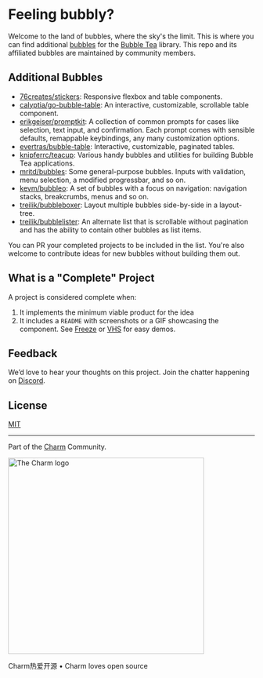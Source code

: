# Feeling bubbly?

Welcome to the land of bubbles, where the sky's the limit. This is where you can
find additional [bubbles][bubbles] for the [Bubble Tea][bubbletea] library. This
repo and its affiliated bubbles are maintained by community members.

## Additional Bubbles

<!-- in alphabetical order by author -->

* [76creates/stickers](https://github.com/76creates/stickers): Responsive
  flexbox and table components.
* [calyptia/go-bubble-table](https://github.com/calyptia/go-bubble-table): An
  interactive, customizable, scrollable table component.
* [erikgeiser/promptkit](https://github.com/erikgeiser/promptkit): A collection
  of common prompts for cases like selection, text input, and confirmation.
  Each prompt comes with sensible defaults, remappable keybindings, any many
  customization options.
* [evertras/bubble-table](https://github.com/Evertras/bubble-table): Interactive,
  customizable, paginated tables.
* [knipferrc/teacup](https://github.com/knipferrc/teacup): Various handy
  bubbles and utilities for building Bubble Tea applications.
* [mritd/bubbles](https://github.com/mritd/bubbles): Some general-purpose
  bubbles. Inputs with validation, menu selection, a modified progressbar, and
  so on.
* [kevm/bubbleo](https://github.com/KevM/bubbleo): A set of bubbles with a
  focus on navigation: navigation stacks, breakcrumbs, menus and so on.
* [treilik/bubbleboxer](https://github.com/treilik/bubbleboxer): Layout
  multiple bubbles side-by-side in a layout-tree.
* [treilik/bubblelister](https://github.com/treilik/bubblelister): An alternate
  list that is scrollable without pagination and has the ability to contain
  other bubbles as list items.

You can PR your completed projects to be included in the list. You're also
welcome to contribute ideas for new bubbles without building them out.

## What is a "Complete" Project

A project is considered complete when:
1. It implements the minimum viable product for the idea
2. It includes a `README` with screenshots or a GIF showcasing the
   component. See [Freeze][freeze] or [VHS][vhs] for easy demos.

## Feedback

We’d love to hear your thoughts on this project. Join the chatter happening on [Discord](https://charm.sh/chat).

## License

[MIT](https://github.com/charmbracelet/skate/raw/main/LICENSE)

***

Part of the [Charm](https://charm.sh) Community.

<a href="https://charm.sh/"><img alt="The Charm logo" src="https://stuff.charm.sh/charm-badge.jpg" width="400"></a>

Charm热爱开源 • Charm loves open source

[bubbles]: https://github.com/charmbracelet/bubbles
[bubbletea]: https://github.com/charmbracelet/bubbletea
[freeze]: https://github.com/charmbracelet/freeze
[vhs]: https://github.com/charmbracelet/vhs
